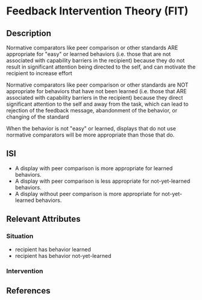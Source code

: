 # Feedback Intervention Theory (FIT)

## Description
Normative comparators like peer comparison or other standards ARE appropriate for "easy" or learned behaviors (i.e. those that are not associated with capability barriers in the recipient) because they do not result in significant attention being directed to the self, and can motivate the recipient to increase effort

Normative comparators like peer comparison or other standards are NOT appropriate for behaviors that have not been learned (i.e. those that ARE associated with capability barriers in the recipient) because they direct significant attention to the self and away from the task, which can lead to rejection of the feedback message, abandonment of the behavior, or changing of the standard

When the behavior is not "easy" or learned, displays that do not use normative comparators will be more appropriate than those that do. 

## ISI
- A display with peer comparison is more appropriate for learned behaviors.
- A display with peer comparison is less appropriate for not-yet-learned behaviors.
- A display without peer comparison is more appropriate for not-yet-learned behaviors. 

## Relevant Attributes

### Situation
- recipient has behavior learned
- recipient has behavior not-yet-learned

### Intervention

## References

